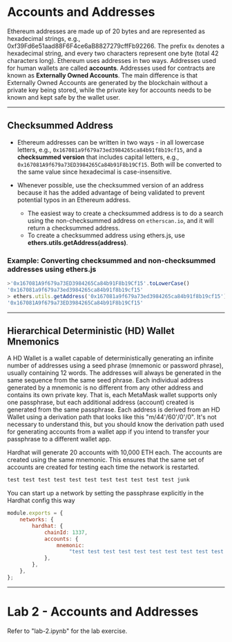 # Accounts and Addresses

Ethereum addresses are made up of 20 bytes and are represented as hexadecimal strings, e.g., 0xf39Fd6e51aad88F6F4ce6aB8827279cffFb92266. The prefix `0x` denotes a hexadecimal string, and every two characters represent one byte (total 42 characters long). Ethereum uses addresses in two ways. Addresses used for human wallets are called **accounts**. Addresses used for contracts are known as **Externally Owned Accounts**. The main difference is that Externally Owned Accounts are generated by the blockchain without a private key being stored, while the private key for accounts needs to be known and kept safe by the wallet user.

---

## Checksummed Address

-   Ethereum addresses can be written in two ways - in all lowercase letters, e.g., `0x167081a9f679a73ed3984265ca84b91f8b19cf15`, and a **checksummed version** that includes capital letters, e.g., `0x167081A9f679a73ED3984265Ca84b91F8b19Cf15`. Both will be converted to the same value since hexadecimal is case-insensitive.

-   Whenever possible, use the checksummed version of an address because it has the added advantage of being validated to prevent potential typos in an Ethereum address.

    -   The easiest way to create a checksummed address is to do a search using the non-checksummed address on `etherscan.io`, and it will return a checksummed address.
    -   To create a checksummed address using ethers.js, use **ethers.utils.getAddress(address)**.

### Example: Converting checksummed and non-checksummed addresses using ethers.js

```js
>'0x167081A9f679a73ED3984265Ca84b91F8b19Cf15'.toLowerCase()
'0x167081a9f679a73ed3984265ca84b91f8b19cf15'
> ethers.utils.getAddress('0x167081a9f679a73ed3984265ca84b91f8b19cf15')
'0x167081A9f679a73ED3984265Ca84b91F8b19Cf15'
```

---

## Hierarchical Deterministic (HD) Wallet Mnemonics

A HD Wallet is a wallet capable of deterministically generating an infinite number of addresses using a seed phrase (mnemonic or password phrase), usually containing 12 words. The addresses will always be generated in the same sequence from the same seed phrase. Each individual address generated by a mnemonic is no different from any other address and contains its own private key. That is, each MetaMask wallet supports only one passphrase, but each additional address (account) created is generated from the same passphrase. Each address is derived from an HD Wallet using a derivation path that looks like this "m/44'/60'/0'/0". It's not necessary to understand this, but you should know the derivation path used for generating accounts from a wallet app if you intend to transfer your passphrase to a different wallet app.

Hardhat will generate 20 accounts with 10,000 ETH each. The accounts are created using the same mnemonic. This ensures that the same set of accounts are created for testing each time the network is restarted.

```txt
test test test test test test test test test test test junk
```

You can start up a network by setting the passphrase explicitly in the Hardhat config this way

```js
module.exports = {
    networks: {
        hardhat: {
            chainId: 1337,
            accounts: {
                mnemonic:
                    "test test test test test test test test test test test junk",
            },
        },
    },
};
```

---

# Lab 2 - Accounts and Addresses

Refer to "lab-2.ipynb" for the lab exercise.

